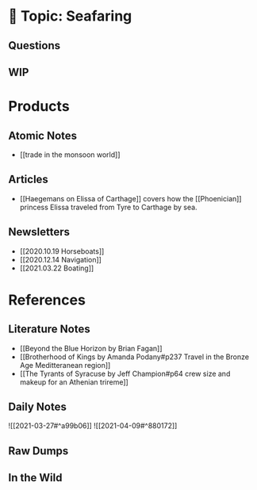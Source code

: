 # 📎 Topic: Seafaring
## Questions 
## WIP

# Products 
## Atomic Notes
* [[trade in the monsoon world]]
## Articles 
* [[Haegemans on Elissa of Carthage]] covers how the [[Phoenician]] princess Elissa traveled from Tyre to Carthage by sea. 
## Newsletters
* [[2020.10.19 Horseboats]]
* [[2020.12.14 Navigation]]
* [[2021.03.22 Boating]]
# References

## Literature Notes
* [[Beyond the Blue Horizon by Brian Fagan]]
* [[Brotherhood of Kings by Amanda Podany#p237 Travel in the Bronze Age Meditteranean region]]
* [[The Tyrants of Syracuse by Jeff Champion#p64 crew size and makeup for an Athenian trireme]]
## Daily Notes
![[2021-03-27#^a99b06]]
![[2021-04-09#^880172]]
## Raw Dumps
## In the Wild 


